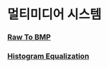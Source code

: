 # 멀티미디어 시스템
### [Raw To BMP](https://github.com/googolhkl/MultimediaProgramming/tree/master/raw2bmp)
### [Histogram Equalization](https://github.com/googolhkl/MultimediaProgramming/tree/master/histogramEqualization)
